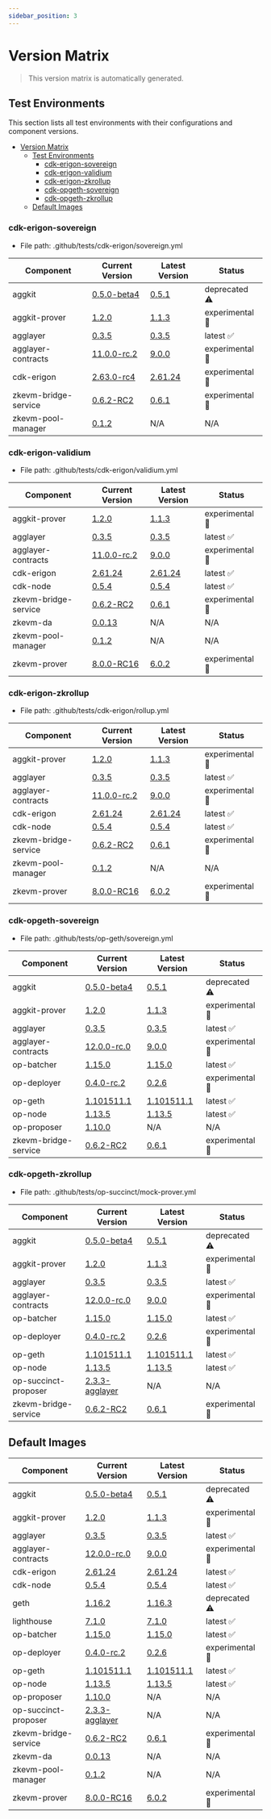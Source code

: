 ```yaml
---
sidebar_position: 3
---
```


# Version Matrix

> This version matrix is automatically generated.

## Test Environments

This section lists all test environments with their configurations and component versions.

- [Version Matrix](#version-matrix)
  - [Test Environments](#test-environments)
    - [cdk-erigon-sovereign](#cdk-erigon-sovereign)
    - [cdk-erigon-validium](#cdk-erigon-validium)
    - [cdk-erigon-zkrollup](#cdk-erigon-zkrollup)
    - [cdk-opgeth-sovereign](#cdk-opgeth-sovereign)
    - [cdk-opgeth-zkrollup](#cdk-opgeth-zkrollup)
  - [Default Images](#default-images)

### cdk-erigon-sovereign

- File path: .github/tests/cdk-erigon/sovereign.yml

| Component | Current Version | Latest Version | Status |
|-----------|-----------------|----------------|--------|
| aggkit | [0.5.0-beta4](https://github.com/agglayer/aggkit/releases/tag/v0.5.0-beta4) | [0.5.1](https://github.com/agglayer/aggkit/releases/tag/v0.5.1) | deprecated ⚠️ |
| aggkit-prover | [1.2.0](https://github.com/agglayer/provers/releases/tag/v1.2.0) | [1.1.3](https://github.com/agglayer/provers/releases/tag/v1.1.3) | experimental 🧪 |
| agglayer | [0.3.5](https://github.com/agglayer/agglayer/releases/tag/v0.3.5) | [0.3.5](https://github.com/agglayer/agglayer/releases/tag/v0.3.5) | latest ✅ |
| agglayer-contracts | [11.0.0-rc.2](https://github.com/agglayer/agglayer-contracts/releases/tag/v11.0.0-rc.2) | [9.0.0](https://github.com/agglayer/agglayer-contracts/releases/tag/v9.0.0) | experimental 🧪 |
| cdk-erigon | [2.63.0-rc4](https://github.com/0xPolygon/cdk-erigon/releases/tag/v2.63.0-rc4) | [2.61.24](https://github.com/0xPolygon/cdk-erigon/releases/tag/v2.61.24) | experimental 🧪 |
| zkevm-bridge-service | [0.6.2-RC2](https://github.com/0xPolygon/zkevm-bridge-service/releases/tag/v0.6.2-RC2) | [0.6.1](https://github.com/0xPolygon/zkevm-bridge-service/releases/tag/v0.6.1) | experimental 🧪 |
| zkevm-pool-manager | [0.1.2](https://github.com/0xPolygon/zkevm-pool-manager/releases/tag/v0.1.2) | N/A | N/A |

### cdk-erigon-validium

- File path: .github/tests/cdk-erigon/validium.yml

| Component | Current Version | Latest Version | Status |
|-----------|-----------------|----------------|--------|
| aggkit-prover | [1.2.0](https://github.com/agglayer/provers/releases/tag/v1.2.0) | [1.1.3](https://github.com/agglayer/provers/releases/tag/v1.1.3) | experimental 🧪 |
| agglayer | [0.3.5](https://github.com/agglayer/agglayer/releases/tag/v0.3.5) | [0.3.5](https://github.com/agglayer/agglayer/releases/tag/v0.3.5) | latest ✅ |
| agglayer-contracts | [11.0.0-rc.2](https://github.com/agglayer/agglayer-contracts/releases/tag/v11.0.0-rc.2) | [9.0.0](https://github.com/agglayer/agglayer-contracts/releases/tag/v9.0.0) | experimental 🧪 |
| cdk-erigon | [2.61.24](https://github.com/0xPolygon/cdk-erigon/releases/tag/v2.61.24) | [2.61.24](https://github.com/0xPolygon/cdk-erigon/releases/tag/v2.61.24) | latest ✅ |
| cdk-node | [0.5.4](https://github.com/0xPolygon/cdk/releases/tag/v0.5.4) | [0.5.4](https://github.com/0xPolygon/cdk/releases/tag/v0.5.4) | latest ✅ |
| zkevm-bridge-service | [0.6.2-RC2](https://github.com/0xPolygon/zkevm-bridge-service/releases/tag/v0.6.2-RC2) | [0.6.1](https://github.com/0xPolygon/zkevm-bridge-service/releases/tag/v0.6.1) | experimental 🧪 |
| zkevm-da | [0.0.13](https://github.com/0xPolygon/cdk-data-availability/releases/tag/v0.0.13) | N/A | N/A |
| zkevm-pool-manager | [0.1.2](https://github.com/0xPolygon/zkevm-pool-manager/releases/tag/v0.1.2) | N/A | N/A |
| zkevm-prover | [8.0.0-RC16](https://github.com/0xPolygon/zkevm-prover/releases/tag/v8.0.0-RC16) | [6.0.2](https://github.com/0xPolygon/zkevm-prover/releases/tag/v6.0.2) | experimental 🧪 |

### cdk-erigon-zkrollup

- File path: .github/tests/cdk-erigon/rollup.yml

| Component | Current Version | Latest Version | Status |
|-----------|-----------------|----------------|--------|
| aggkit-prover | [1.2.0](https://github.com/agglayer/provers/releases/tag/v1.2.0) | [1.1.3](https://github.com/agglayer/provers/releases/tag/v1.1.3) | experimental 🧪 |
| agglayer | [0.3.5](https://github.com/agglayer/agglayer/releases/tag/v0.3.5) | [0.3.5](https://github.com/agglayer/agglayer/releases/tag/v0.3.5) | latest ✅ |
| agglayer-contracts | [11.0.0-rc.2](https://github.com/agglayer/agglayer-contracts/releases/tag/v11.0.0-rc.2) | [9.0.0](https://github.com/agglayer/agglayer-contracts/releases/tag/v9.0.0) | experimental 🧪 |
| cdk-erigon | [2.61.24](https://github.com/0xPolygon/cdk-erigon/releases/tag/v2.61.24) | [2.61.24](https://github.com/0xPolygon/cdk-erigon/releases/tag/v2.61.24) | latest ✅ |
| cdk-node | [0.5.4](https://github.com/0xPolygon/cdk/releases/tag/v0.5.4) | [0.5.4](https://github.com/0xPolygon/cdk/releases/tag/v0.5.4) | latest ✅ |
| zkevm-bridge-service | [0.6.2-RC2](https://github.com/0xPolygon/zkevm-bridge-service/releases/tag/v0.6.2-RC2) | [0.6.1](https://github.com/0xPolygon/zkevm-bridge-service/releases/tag/v0.6.1) | experimental 🧪 |
| zkevm-pool-manager | [0.1.2](https://github.com/0xPolygon/zkevm-pool-manager/releases/tag/v0.1.2) | N/A | N/A |
| zkevm-prover | [8.0.0-RC16](https://github.com/0xPolygon/zkevm-prover/releases/tag/v8.0.0-RC16) | [6.0.2](https://github.com/0xPolygon/zkevm-prover/releases/tag/v6.0.2) | experimental 🧪 |

### cdk-opgeth-sovereign

- File path: .github/tests/op-geth/sovereign.yml

| Component | Current Version | Latest Version | Status |
|-----------|-----------------|----------------|--------|
| aggkit | [0.5.0-beta4](https://github.com/agglayer/aggkit/releases/tag/v0.5.0-beta4) | [0.5.1](https://github.com/agglayer/aggkit/releases/tag/v0.5.1) | deprecated ⚠️ |
| aggkit-prover | [1.2.0](https://github.com/agglayer/provers/releases/tag/v1.2.0) | [1.1.3](https://github.com/agglayer/provers/releases/tag/v1.1.3) | experimental 🧪 |
| agglayer | [0.3.5](https://github.com/agglayer/agglayer/releases/tag/v0.3.5) | [0.3.5](https://github.com/agglayer/agglayer/releases/tag/v0.3.5) | latest ✅ |
| agglayer-contracts | [12.0.0-rc.0](https://github.com/agglayer/agglayer-contracts/releases/tag/v12.0.0-rc.0) | [9.0.0](https://github.com/agglayer/agglayer-contracts/releases/tag/v9.0.0) | experimental 🧪 |
| op-batcher | [1.15.0](https://github.com/ethereum-optimism/optimism/releases/tag/op-batcher/v1.15.0) | [1.15.0](https://github.com/ethereum-optimism/optimism/releases/tag/op-batcher/v1.15.0) | latest ✅ |
| op-deployer | [0.4.0-rc.2](https://github.com/ethereum-optimism/optimism/releases/tag/op-deployer/v0.4.0-rc.2) | [0.2.6](https://github.com/ethereum-optimism/optimism/releases/tag/op-deployer/v0.2.6) | experimental 🧪 |
| op-geth | [1.101511.1](https://github.com/ethereum-optimism/op-geth/releases/tag/v1.101511.1) | [1.101511.1](https://github.com/ethereum-optimism/op-geth/releases/tag/v1.101511.1) | latest ✅ |
| op-node | [1.13.5](https://github.com/ethereum-optimism/optimism/releases/tag/op-node/v1.13.5) | [1.13.5](https://github.com/ethereum-optimism/optimism/releases/tag/op-node/v1.13.5) | latest ✅ |
| op-proposer | [1.10.0](https://github.com/ethereum-optimism/optimism/releases/tag/op-proposer/v1.10.0) | N/A | N/A |
| zkevm-bridge-service | [0.6.2-RC2](https://github.com/0xPolygon/zkevm-bridge-service/releases/tag/v0.6.2-RC2) | [0.6.1](https://github.com/0xPolygon/zkevm-bridge-service/releases/tag/v0.6.1) | experimental 🧪 |

### cdk-opgeth-zkrollup

- File path: .github/tests/op-succinct/mock-prover.yml

| Component | Current Version | Latest Version | Status |
|-----------|-----------------|----------------|--------|
| aggkit | [0.5.0-beta4](https://github.com/agglayer/aggkit/releases/tag/v0.5.0-beta4) | [0.5.1](https://github.com/agglayer/aggkit/releases/tag/v0.5.1) | deprecated ⚠️ |
| aggkit-prover | [1.2.0](https://github.com/agglayer/provers/releases/tag/v1.2.0) | [1.1.3](https://github.com/agglayer/provers/releases/tag/v1.1.3) | experimental 🧪 |
| agglayer | [0.3.5](https://github.com/agglayer/agglayer/releases/tag/v0.3.5) | [0.3.5](https://github.com/agglayer/agglayer/releases/tag/v0.3.5) | latest ✅ |
| agglayer-contracts | [12.0.0-rc.0](https://github.com/agglayer/agglayer-contracts/releases/tag/v12.0.0-rc.0) | [9.0.0](https://github.com/agglayer/agglayer-contracts/releases/tag/v9.0.0) | experimental 🧪 |
| op-batcher | [1.15.0](https://github.com/ethereum-optimism/optimism/releases/tag/op-batcher/v1.15.0) | [1.15.0](https://github.com/ethereum-optimism/optimism/releases/tag/op-batcher/v1.15.0) | latest ✅ |
| op-deployer | [0.4.0-rc.2](https://github.com/ethereum-optimism/optimism/releases/tag/op-deployer/v0.4.0-rc.2) | [0.2.6](https://github.com/ethereum-optimism/optimism/releases/tag/op-deployer/v0.2.6) | experimental 🧪 |
| op-geth | [1.101511.1](https://github.com/ethereum-optimism/op-geth/releases/tag/v1.101511.1) | [1.101511.1](https://github.com/ethereum-optimism/op-geth/releases/tag/v1.101511.1) | latest ✅ |
| op-node | [1.13.5](https://github.com/ethereum-optimism/optimism/releases/tag/op-node/v1.13.5) | [1.13.5](https://github.com/ethereum-optimism/optimism/releases/tag/op-node/v1.13.5) | latest ✅ |
| op-succinct-proposer | [2.3.3-agglayer](https://github.com/agglayer/op-succinct/releases/tag/v2.3.3-agglayer) | N/A | N/A |
| zkevm-bridge-service | [0.6.2-RC2](https://github.com/0xPolygon/zkevm-bridge-service/releases/tag/v0.6.2-RC2) | [0.6.1](https://github.com/0xPolygon/zkevm-bridge-service/releases/tag/v0.6.1) | experimental 🧪 |

## Default Images

| Component | Current Version | Latest Version | Status |
|-----------|-----------------|----------------|--------|
| aggkit | [0.5.0-beta4](https://github.com/agglayer/aggkit/releases/tag/v0.5.0-beta4) | [0.5.1](https://github.com/agglayer/aggkit/releases/tag/v0.5.1) | deprecated ⚠️ |
| aggkit-prover | [1.2.0](https://github.com/agglayer/provers/releases/tag/v1.2.0) | [1.1.3](https://github.com/agglayer/provers/releases/tag/v1.1.3) | experimental 🧪 |
| agglayer | [0.3.5](https://github.com/agglayer/agglayer/releases/tag/v0.3.5) | [0.3.5](https://github.com/agglayer/agglayer/releases/tag/v0.3.5) | latest ✅ |
| agglayer-contracts | [12.0.0-rc.0](https://github.com/agglayer/agglayer-contracts/releases/tag/v12.0.0-rc.0) | [9.0.0](https://github.com/agglayer/agglayer-contracts/releases/tag/v9.0.0) | experimental 🧪 |
| cdk-erigon | [2.61.24](https://github.com/0xPolygon/cdk-erigon/releases/tag/v2.61.24) | [2.61.24](https://github.com/0xPolygon/cdk-erigon/releases/tag/v2.61.24) | latest ✅ |
| cdk-node | [0.5.4](https://github.com/0xPolygon/cdk/releases/tag/v0.5.4) | [0.5.4](https://github.com/0xPolygon/cdk/releases/tag/v0.5.4) | latest ✅ |
| geth | [1.16.2](https://github.com/ethereum/go-ethereum/releases/tag/v1.16.2) | [1.16.3](https://github.com/ethereum/go-ethereum/releases/tag/v1.16.3) | deprecated ⚠️ |
| lighthouse | [7.1.0](https://github.com/sigp/lighthouse/releases/tag/v7.1.0) | [7.1.0](https://github.com/sigp/lighthouse/releases/tag/v7.1.0) | latest ✅ |
| op-batcher | [1.15.0](https://github.com/ethereum-optimism/optimism/releases/tag/op-batcher/v1.15.0) | [1.15.0](https://github.com/ethereum-optimism/optimism/releases/tag/op-batcher/v1.15.0) | latest ✅ |
| op-deployer | [0.4.0-rc.2](https://github.com/ethereum-optimism/optimism/releases/tag/op-deployer/v0.4.0-rc.2) | [0.2.6](https://github.com/ethereum-optimism/optimism/releases/tag/op-deployer/v0.2.6) | experimental 🧪 |
| op-geth | [1.101511.1](https://github.com/ethereum-optimism/op-geth/releases/tag/v1.101511.1) | [1.101511.1](https://github.com/ethereum-optimism/op-geth/releases/tag/v1.101511.1) | latest ✅ |
| op-node | [1.13.5](https://github.com/ethereum-optimism/optimism/releases/tag/op-node/v1.13.5) | [1.13.5](https://github.com/ethereum-optimism/optimism/releases/tag/op-node/v1.13.5) | latest ✅ |
| op-proposer | [1.10.0](https://github.com/ethereum-optimism/optimism/releases/tag/op-proposer/v1.10.0) | N/A | N/A |
| op-succinct-proposer | [2.3.3-agglayer](https://github.com/agglayer/op-succinct/releases/tag/v2.3.3-agglayer) | N/A | N/A |
| zkevm-bridge-service | [0.6.2-RC2](https://github.com/0xPolygon/zkevm-bridge-service/releases/tag/v0.6.2-RC2) | [0.6.1](https://github.com/0xPolygon/zkevm-bridge-service/releases/tag/v0.6.1) | experimental 🧪 |
| zkevm-da | [0.0.13](https://github.com/0xPolygon/cdk-data-availability/releases/tag/v0.0.13) | N/A | N/A |
| zkevm-pool-manager | [0.1.2](https://github.com/0xPolygon/zkevm-pool-manager/releases/tag/v0.1.2) | N/A | N/A |
| zkevm-prover | [8.0.0-RC16](https://github.com/0xPolygon/zkevm-prover/releases/tag/v8.0.0-RC16) | [6.0.2](https://github.com/0xPolygon/zkevm-prover/releases/tag/v6.0.2) | experimental 🧪 |
